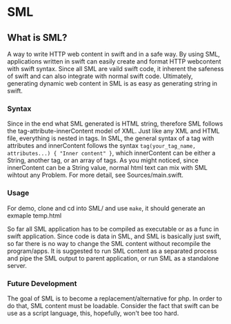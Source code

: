 # SML

## What is SML?

A way to write HTTP web content in swift and in a safe way. By using SML, applications written in swift can easily create and format HTTP webcontent with swift syntax. Since all SML are vaild swift code, it inherent the safeness of swift and can also integrate with normal swift code. Ultimately, generating dynamic web content in SML is as easy as generating string in swift.

### Syntax

Since in the end what SML generated is HTML string, therefore SML follows the tag-attribute-innerContent model of XML. Just like any XML and HTML file, everything is nested in tags. In SML, the general syntax of a tag with attributes and innerContent follows the syntax `tag(your_tag_name, attributes...) { "Inner content" }`, which innerContent can be either a String, another tag, or an array of tags. As you might noticed, since innerContent can be a String value, normal html text can mix with SML wihtout any Problem. For more detail, see Sources/main.swift.

### Usage

For demo, clone and cd into SML/ and use `make`, it should generate an exmaple temp.html

So far all SML application has to be compiled as executable or as a func in swift application. Since code is data in SML, and SML is basically just swift, so far there is no way to change the SML content without recompile the program/apps. It is suggested to run SML content as a separated process and pipe the SML output to parent application, or run SML as a standalone server.

### Future Development
The goal of SML is to become a replacement/alternative for php. In order to do that, SML content must be loadable. Consider the fact that swift can be use as a script language, this, hopefully, won't bee too hard.
